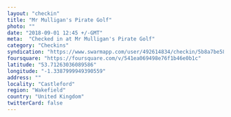 ```yaml
---
layout: "checkin"
title: "Mr Mulligan's Pirate Golf"
photo: ""
date: "2018-09-01 12:45 +/-GMT"
meta:  "Checked in at Mr Mulligan's Pirate Golf"
category: "Checkins"
syndication: "https://www.swarmapp.com/user/492614834/checkin/5b8a7be581a0ea0039540315"
foursquare: "https://foursquare.com/v/541ea069498e76f1b46e0b1c"
latitude: "53.71263036089586"
longitude: "-1.3387999949390559"
address: ""
locality: "Castleford"
region: "Wakefield"
country: "United Kingdom"
twitterCard: false
---
```


